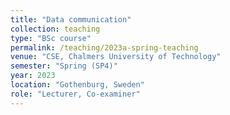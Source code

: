 ```yaml
---
title: "Data communication"
collection: teaching
type: "BSc course"
permalink: /teaching/2023a-spring-teaching
venue: "CSE, Chalmers University of Technology"
semester: "Spring (SP4)"
year: 2023
location: "Gothenburg, Sweden"
role: "Lecturer, Co-examiner"
---
```



